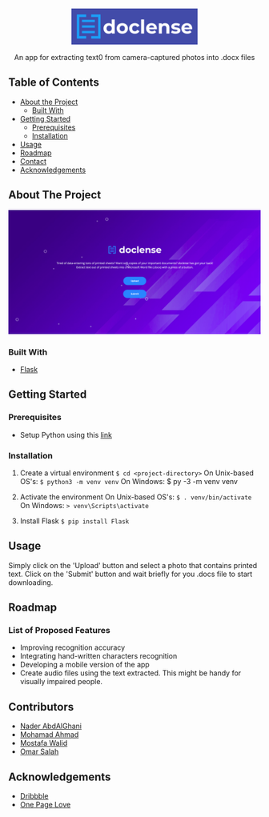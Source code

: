 <!-- PROJECT LOGO -->

<br />
<p align="center">
  <a href="https://github.com/naderabdalghani/doclense-flask">
    <img src="static/images/logo_with_text_solid.png" alt="Logo" width="252" height="72">
  </a>

  <p align="center">
    An app for extracting text0 from camera-captured photos into .docx files
  </p>
</p>

<!-- TABLE OF CONTENTS -->

## Table of Contents

* [About the Project](#about-the-project)
  * [Built With](#built-with)
* [Getting Started](#getting-started)
  * [Prerequisites](#prerequisites)
  * [Installation](#installation)
* [Usage](#usage)
* [Roadmap](#roadmap)
* [Contact](#contact)
* [Acknowledgements](#acknowledgements)

<!-- ABOUT THE PROJECT -->

## About The Project

![App Showcase][product-screenshot]

### Built With

* [Flask](http://flask.palletsprojects.com/en/1.1.x/)

<!-- GETTING STARTED -->

## Getting Started

### Prerequisites

* Setup Python using this [link](https://realpython.com/installing-python/)

### Installation

1. Create a virtual environment
  	`$ cd <project-directory>`
	On Unix-based OS's:
	`$ python3 -m venv venv`
	On Windows:
	$ py -3 -m venv venv

2. Activate the environment
	On Unix-based OS's:
	`$ . venv/bin/activate`
	On Windows:
	`> venv\Scripts\activate`

3. Install Flask
	`$ pip install Flask`

<!-- USAGE EXAMPLES -->

## Usage

Simply click on the 'Upload' button and select a photo that contains printed text. Click on the 'Submit' button and wait briefly for you .docs file to start downloading.

<!-- ROADMAP -->

## Roadmap

### List of Proposed Features

* Improving recognition accuracy
* Integrating hand-written characters recognition
* Developing a mobile version of the app
* Create audio files using the text extracted. This might be handy for visually impaired people.

<!-- CONTACT -->

## Contributors

- [Nader AbdAlGhani](https://github.com/naderabdalghani)
- [Mohamad Ahmad](https://github.com/MouhamedAhmed)
- [Mostafa Walid](https://github.com/sha3er97)
- [Omar Salah](https://github.com/arminArlert997)

<!-- ACKNOWLEDGEMENTS -->

## Acknowledgements

* [Dribbble](https://dribbble.com/shots/5489323-doclense-photo-scanner-logo-design)
* [One Page Love](https://onepagelove.com/leno)

<!-- MARKDOWN LINKS & IMAGES -->

[product-screenshot]: static/images/app-showcase.png
